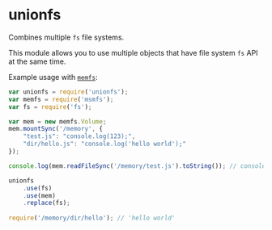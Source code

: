 # unionfs

Combines multiple `fs` file systems.

This module allows you to use multiple objects that have file system `fs` API at the same time.

Example usage with [`memfs`](http://www.npmjs.com/package/memfs):

```javascript
var unionfs = require('unionfs');
var memfs = require('msmfs');
var fs = require('fs');

var mem = new memfs.Volume;
mem.mountSync('/memory', {
    "test.js": "console.log(123);",
    "dir/hello.js": "console.log('hello world');"
});

console.log(mem.readFileSync('/memory/test.js').toString()); // console.log(123);

unionfs
    .use(fs)
    .use(mem)
    .replace(fs);
    
require('/memory/dir/hello'); // 'hello world'
```
